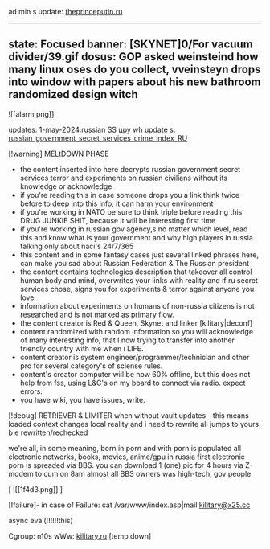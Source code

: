
ad min s update: [theprinceputin.ru](https://github.com/kilitary/nnamed/prince.nfo)

----
state: Focused 
banner: [SKYNET]0/For vacuum divider/39.gif
dosus: GOP asked weinsteind how many linux oses do you collect, vveinsteyn drops into window with papers about his new bathroom randomized design witch
-------

![[alarm.png]]

updates:
1-may-2024:russian SS цру wh update s: [russian_government_secret_services_crime_index_RU](axis9/issues/ss/russian_government_secret_services_crime_index_RU.md)

[!warning]
MELtDOWN  PHASE

* the content inserted into here decrypts russian government secret services terror and experiments on russian civilians without its knowledge or acknowledge
* if you're reading this in case someone drops you a link think twice before to deep into this info, it can harm your environment
* if you're working in NATO be sure to think triple before reading this DRUG JUNKIE SHIT, because it will be interesting first time
* if you're working in russian gov agency,s no matter which level, read this and know what is your government and why high players in russia talking only about naci's 24/7/365
* this content and in some fantasy cases just several linked phrases here, can make you sad about Russian Federation & The Russian president
* the content contains technologies description that takeover all control human body and mind, overwrites your links with reality and if ru secret services chose, signs you for experiments & terror against anyone you love
* information about experiments on humans of non-russia citizens is not researched and is not marked as primary flow.
* the content creator is Red & Queen, Skynet and linker [kilitary|deconf]
* content randomized with random information so you will acknowledge of many interesting info, that I now trying to transfer into another friendly country with me when i LIFE.
* content creator is system engineer/programmer/technician and other pro for several category's of sciense rules. 
* content's creator computer will be now 60% offline, but this does not help from fss, using L&C's on my  board to connect via radio. expect errors.
* you have wiki, you have issues, write.


[!debug]
RETRIEVER & LIMITER
when without vault updates - this means loaded context changes local reality and i need to rewrite all jumps to yours b e rewritten/rechecked️

we're all, in some meaning, born in porn
and with porn is populated all electronic networks, books, movies, anime/gpu
in russia first electronic porn is spreaded via BBS. 
you can download 1 (one) pic for 4 hours via Z-modem to cum on 8am
almost all BBS owners was high-tech, gov people

[
![[1f4d3.png]]   ]


[!failure]- in case of Failure:
cat /var/www/index.asp|mail kilitary@x25.cc

async eval(!!!!!!this)

Cgroup: n10s
wWw: <a disabled href='http://kilitary.ru'>kilitary.ru</a> [temp down]
